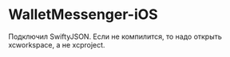 # WalletMessenger-iOS
Подключил SwiftyJSON. Если не компилится, то надо открыть xcworkspace, а не xcproject.
